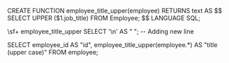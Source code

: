 CREATE FUNCTION employee_title_upper(employee) RETURNS text 
AS $$ 
   SELECT UPPER ($1.job_title) FROM Employee; 
$$ LANGUAGE SQL;

\sf+ employee_title_upper
SELECT '\n' AS " ";  -- Adding new line

SELECT
  employee_id AS "id",
  employee_title_upper(employee.*) AS "title (upper case)"
FROM
  employee;